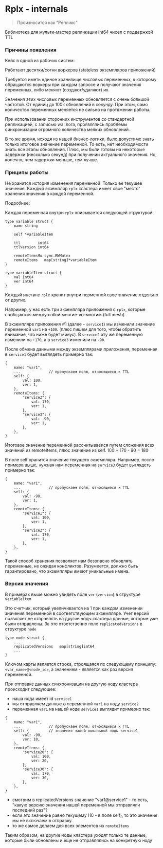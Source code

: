 # Rplx - internals

> Произносится как "Репликс"

Библиотека для мульти-мастер репликации int64 чисел с поддержкой TTL

### Причины появления

Кейс в одной из рабочих систем:

Работают десятки/сотни воркеров (stateless экземпляров приложений)

Требуется иметь единое хранилище числовых переменных, к которому обращаются воркеры при каждом запросе и получают значения переменных, либо меняют (создают/удаляют) их.

Значения этих числовых переменных обновляется с очень большой частотой. От единиц до 100к обновлений в секунду.
При этом, само количество переменных меняется не сильно на протяжении работы.

При использовании сторонних инструментов со стандартной репликацией, с записью wal лога, проявлялись проблемы синхронизации огромного количества мелких обновлений.

В то же время, исходя из нашей бизнес-логики, было допустимо знать только итоговое значение переменной. То есть, нет необходимости знать все этапы обновления.
Плюс, мы были готовы на некоторые задержки (несколько секунд) при получении актуального значения. Но, конечно, чем задержки меньше, тем лучше. 

### Приципы работы

Не хранится история изменения переменной. Только ее текущее значение.
Каждый экземпляр `rplx` кластера имеет свое "место" хранения значения в каждой переменной.

Подробнее:

Каждая переменная внутри `rplx` описывается следующей структурой: 
```
type variable struct {
	name string

	self *variableItem

	ttl        int64
	ttlVersion int64

	remoteItemsMx sync.RWMutex
	remoteItems   map[string]*variableItem
}

type variableItem struct {
	val int64
	ver int64
}
```

Каждый инстанс `rplx` хранит внутри перменной свое значение отдельно от других. 

Например, у нас есть три экземпляра приложения с `rplx`, которые сообщаются между собой многие-ко-многим (full mesh).

В экземпляре приложения #1 (далее - `service1`) мы изменили значение переменной `var1` на `+100`. 
(плюс пишем для того, чтобы обратить внимание, что ниже будет минус).
В `service2` эту же переменную изменили на `+170`, а в `service3` изменили на `-90`.

После обмена данными между экземплярами приложения, переменная в `service1` будет выглядеть примерно так:
```
{
    name: "var1",
    ...             // пропускаем поля, относящиеся к TTL
    self: {
        val: 100,
        ver: 1,
    },
    remoteItems: {
        "service2": {
            val: 170,
            ver: 1,
        },
        "service3": {
            val: -90,
            ver: 1,
        },
    },
}
```

Итоговое значение переменной рассчитываеися путем сложения всех значений из remoteItems, плюc значение из self. 100 + 170 - 90 = 180

В поле self хранится значение текущего экземпляра. Например, после примера выше, нужная нам переменная на `service3` будет выглядеть примерно так:

```
{
    name: "var1",
    ...             // пропускаем поля, относящиеся к TTL
    self: {
        val: -90,
        ver: 1,
    },
    remoteItems: {
        "service1": {
            val: 100,
            ver: 1,
        },
        "service2": {
            val: 170,
            ver: 1,
        },
    },
}
```
 
Такой способ хранения позволяет нам безопасно обновлять переменные, не ожидая конфликтов. Разумеется, должно быть гарантировано, что экземпляры имеют уникальные имена.

### Версия значения

В примерах выше можно увидеть поле `ver` (`version`) в структуре `variableItem`

Это счетчик, который увеличивается на 1 при каждом изменении значения переменной в соответствующем экземпляре.
Учет версий позволяет не отправлять на другие ноды кластера данные, которые уже были отправлены. За это ответственно поле `replicatedVersions` в структуре `node`

```
type node struct {
    ...
	replicatedVersions   map[string]int64
    ...
}
```

Ключом карты является строка, строящаяся по следующему принципу: `<var_name>@<node_id>`, а значением - является как раз версия переменной.

При отправке данных синхронизации на другую ноду кластера происходит следующее:

- наша нода имеет id `service1` 
- мы отправляем данные о переменной `var1` на ноду `service2`
- переменная `var1` на нашей ноде `service1` выглядит примерно так:
```
{
    name: "var1",
    ...             // пропускаем поля, относящиеся к TTL
    self: {         // значения нашей локальной ноды service1
        val: -90,
        ver: 10,
    },
    remoteItems: {
        "service20": {
            val: 100,
            ver: 20,
        },
        "service30": {
            val: 170,
            ver: 30,
        },
    },
}
```
- смотрим в replicatedVersions значение "var1@service1" - то есть, "какую версию значения нашей переменной мы отправляли последний раз"?
- если это значение равно текущему (10 - в поле self), то это значение мы не включаем в отправку.
- то же самое делаем для всех элементов из `remoteItems`

Таким образом, на другие ноды кластера уходят только те данные, которые были обновлены и еще не отправлялись на конкретную ноду
  
